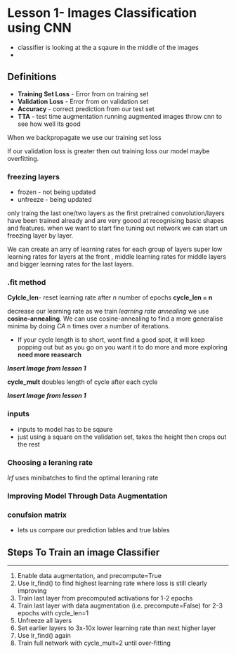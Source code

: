 # Lesson 1- Images Classification using CNN


* classifier is looking at the a sqaure in the middle of the images
*


## Definitions

* **Training Set Loss** - Error from on training set
* **Validation Loss** -  Error from on validation set
* **Accuracy** - correct prediction from our test set
* **TTA** - test time augmentation running augmented images throw cnn to see how well its good

When we backpropagate we use our training set loss 

If our validation loss is greater then out training loss our model maybe overfitting.

### freezing layers

* frozen - not being updated
* unfreeze - being updated



only traing the last one/two layers as the first pretrained convolution/layers have been trained already and are very goood at recognising basic shapes and features. when we want to start fine tuning out network we can start un freezing layer by layer.


We can create an arry of learning rates for each group of layers super low learning rates for layers at the front , middle learning rates for middle layers and bigger learning rates for the last layers.


### .fit method

**Cylcle_len**- reset learning rate after _n_ number of epochs **cycle_len = n**

decrease our learning rate as we train _learning rate annealing_ we use **cosine-annealing**. We can use cosine-annealing to find a more generalise minima by doing _CA_ n times over a number of iterations.


* If your cycle length is to short, wont find a good spot, it will keep popping out but as you go on you want it to do more and more exploring **need more reasearch** 
 
**_Insert Image from lesson 1_**

**cycle_mult**  doubles length of cycle after each cycle

**_Insert Image from lesson 1_**

### inputs

* inputs to model has to be sqaure
* just using a square on the validation set, takes the height then crops out the rest


### Choosing a leraning rate

_lrf_  uses minibatches to find the optimal leraning rate  

### Improving Model Through Data Augmentation


### conufsion matrix

* lets us compare our prediction lables and true lables




## Steps To Train an image Classifier
---

1. Enable data augmentation, and precompute=True
2. Use lr_find() to find highest learning rate where loss is still clearly improving
3. Train last layer from precomputed activations for 1-2 epochs
4. Train last layer with data augmentation (i.e. precompute=False) for 2-3 epochs with cycle_len=1
5. Unfreeze all layers
6. Set earlier layers to 3x-10x lower learning rate than next higher layer
7. Use lr_find() again
8. Train full network with cycle_mult=2 until over-fitting
